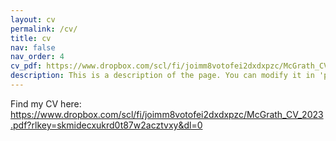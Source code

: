 ```yaml
---
layout: cv
permalink: /cv/
title: cv
nav: false
nav_order: 4
cv_pdf: https://www.dropbox.com/scl/fi/joimm8votofei2dxdxpzc/McGrath_CV_2023.pdf?rlkey=skmidecxukrd0t87w2acztvxy&dl=0
description: This is a description of the page. You can modify it in 'pages/_cv.md'. You can also change or remove the top pdf download button.
---
```

Find my CV here: 	
https://www.dropbox.com/scl/fi/joimm8votofei2dxdxpzc/McGrath_CV_2023.pdf?rlkey=skmidecxukrd0t87w2acztvxy&dl=0
